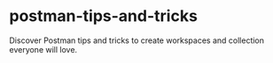 # postman-tips-and-tricks
Discover Postman tips and tricks to create workspaces and collection everyone will love.
